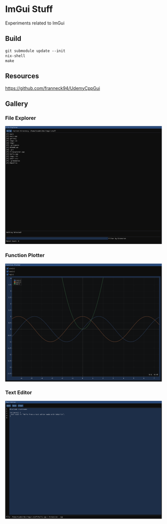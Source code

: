 # ImGui Stuff

Experiments related to ImGui

## Build

```shell
git submodule update --init
nix-shell
make
```

## Resources

https://github.com/franneck94/UdemyCppGui


## Gallery

### File Explorer

![Screenshot of the File Explorer UI](gallery/file_explorer.png)

### Function Plotter

![Screenshot of the Function Plotter UI](gallery/function_plotter.png)

### Text Editor

![Screenshot of the Text Editor UI](gallery/texteditor.png)
